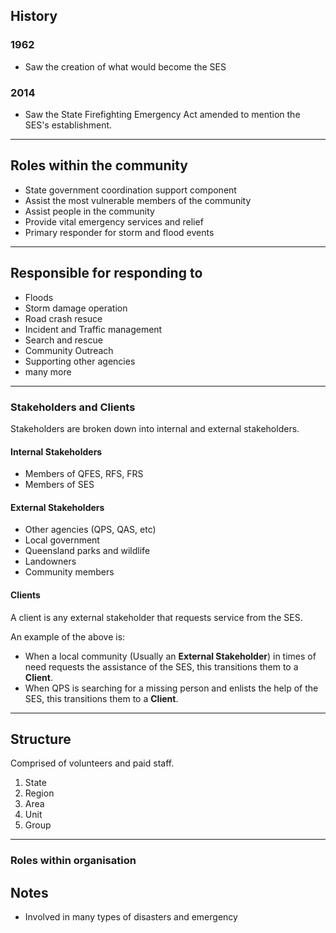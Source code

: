 
## History

### 1962

- Saw the creation of what would become the SES

### 2014

- Saw the State Firefighting Emergency Act amended to mention the SES's establishment.

---
## Roles within the community

- State government coordination support component
- Assist the most vulnerable members of the community
- Assist people in the community
- Provide vital emergency services and relief
- Primary responder for storm and flood events

---

## Responsible for responding to

- Floods
- Storm damage operation
- Road crash resuce
- Incident and Traffic management
- Search and rescue
- Community Outreach
- Supporting other agencies
- many more

---

### Stakeholders and Clients

Stakeholders are broken down into internal and external stakeholders.

#### Internal Stakeholders

- Members of QFES, RFS, FRS
- Members of SES

#### External Stakeholders

- Other agencies (QPS, QAS, etc)
- Local government
- Queensland parks and wildlife
- Landowners
- Community members

#### Clients

A client is any external stakeholder that requests service from the SES.

An example of the above is:
- When a local community (Usually an **External Stakeholder**) in times of need requests the assistance of the SES, this transitions them to a **Client**.
- When QPS is searching for a missing person and enlists the help of the SES, this transitions them to a **Client**.

---
## Structure

Comprised of volunteers and paid staff.

1) State
2) Region
3) Area
4) Unit
5) Group

---

### Roles within organisation

## Notes

- Involved in many types of disasters and emergency